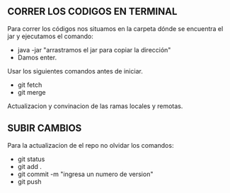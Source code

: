## CORRER LOS CODIGOS EN TERMINAL
Para correr los códigos nos situamos en la carpeta dónde se encuentra el jar y ejecutamos el comando:
- java -jar "arrastramos el jar para copiar la dirección"
- Damos enter.

Usar los siguientes comandos antes de iniciar.
- git fetch
- git merge
  
Actualizacion y convinacion de las ramas locales y remotas.


## SUBIR CAMBIOS
Para la actualizacion de el repo no olvidar los comandos: 
- git status  
- git add .  
- git commit -m "ingresa un numero de version"
- git push
